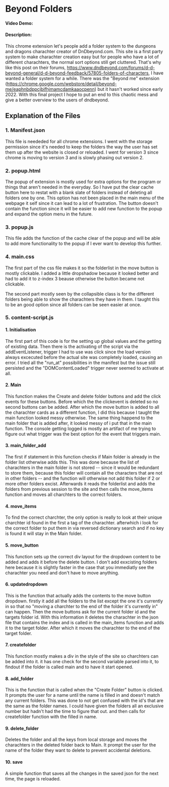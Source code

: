 # Beyond Folders
#### Video Demo:  <URL HERE>
#### Description:
This chrome extension let's people add a folder system to the dungeons and dragons charachter creator of DnDbeyond.com. This site is a first party system to make charachter creation easy but for people who have a lot of different charachters, the normal sort options still get cluttered. That's why like this post on their forums, https://www.dndbeyond.com/forums/d-d-beyond-general/d-d-beyond-feedback/57805-folders-of-characters, I have wanted a folder system for a while. There was the "Beyond me" extension (https://chrome.google.com/webstore/detail/beyond-me/eaphnbdppcjbifhjmamcdamkaaocpenn) but it hasn't worked since early 2022. With this final project I hope to put an end to this chaotic mess and give a better overview to the users of dndbeyond. 


## Explanation of the Files
### 1. Manifest.json
This file is neededed for all chrome extensions.  I went with the storage permission since it's needed to keep the folders the way the user has set them up after the website is closed or reloaded. I went for version 3 since chrome is moving to version 3 and is slowly phasing out version 2.

### 2. popup.html
The popup of extension is mostly used for extra options for the program or things that aren't needed in the everyday. So I have put the clear cache button here to restat with a blank slate of folders instead of deleting all folders one by one. This option has not been placed in the main menu of the webpage it self since it can lead to a lot of frustration. The button doesn't contain the function since it will be easier to add new function to the popup and expand the option menu in the future.

### 3. popup.js
This file adds the function of the cache clear of the popup and will be able to add more functionality to the popup if I ever want to develop this further.


### 4. main.css
The first part of the css file makes it so the folderlist in the move button is mostly clickable. I added a little dropshadow because it looked better and had to add it to z-index 3 beause otherwise the button became not clickable.

The second part mostly seen by the collapsible class is for the different folders being able to show the charachters they have in them. I taught this to be an good option since all folders can be seen easier at once. 


### 5. content-script.js
#### 1. Initialisation
The first part of this code is for the setting up global values and the getting of existing data. Then there is the activating of the script via the addEventListener, trigger I had to use was click since the load version always excecuted before the actual site was completely loaded, causing an error. I tried all the "run_at" possibilities in the manifest but the issue still persisted and the "DOMContentLoaded" trigger never seemed to activate at all.

#### 2. Main
This function makes the Create and delete folder buttons and add the click events for these buttons. Before which the the clickevent is deleted so no second buttons can be added. After which the move button is added to all the charachter cards as a different function, I did this because I taught the main function looked messy otherwise. The same thing happend to the main folder that is added after, it looked messy of i put that in the main function. The console getting logged is mostly an artifact of me trying to figure out what trigger was the best option for the event that triggers main.

#### 3. main_folder_add
The first if statement in this function checks if Main folder is already in the folder list otherwise adds this. This was done because the list of charachters in the main folder is not stored -- since it would be redundant to store them, because this folder will contain all the characters that are not in other folders -- and the function will otherwise not add this folder if 2 or more other folders excist. Afterwards it reads the folderlist and adds the folders from previous session to the site and then calls the move_items function and moves all charchters to the correct folders. 

#### 4. move_items
To find the correct charchter, the only option is really to look at their unique charchter id found in the first a tag of the charachter. afterwhich i look for the correct folder to put them in via reversed dictionary search and if no key is found it will stay in the Main folder.

#### 5. move_button
This function sets up the correct div layout for the dropdown content to be added and adds it before the delete button. I don't add exxcisting folders here because it is slightly faster in the case that you immediatly see the charachter you need and don't have to move anything.

#### 6. updatedropdown
This is the function that actually adds the contents to the move button dropdown. firstly it add all the folders to the list except the one it's currently in so that no "moving a charchter to the end of the folder it's currently in" can happen. Then the move buttons ask for the current folder id and the targets folder id. With this information it deletes the charachter in the json file that contains the index and is called in the main_items function and adds it to the target folder. After which it moves the charachter to the end of the target folder.

#### 7. createfolder
This function mostly makes a div in the style of the site so charchters can be added into it. it has one check for the second variable parsed into it, to findout if the folder is called main and to have it start opened.

#### 8. add_folder
This is the function that is called when the "Create Folder" button is clicked. It prompts the user for a name until the name is filled in and doesn't match any current folders. This was done to not get confused with the id's that are the same as the folder names. I could have given the folders all an exclusive number but hadn't had the time to figure that out. and then calls for createfolder function with the filled in name.
#### 9. delete_folder
Deletes the folder and all the keys from local storage and moves the charachters in the deleted folder back to Main. It prompt the user for the name of the folder they want to delete to prevent accidental deletions.
#### 10. save
A simple function that saves all the changes in the saved json for the next time, the page is reloaded.
